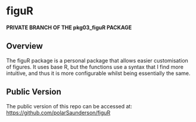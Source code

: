 # figuR

**PRIVATE BRANCH OF THE pkg03_figuR PACKAGE**

## Overview
The figuR package is a personal package that allows easier customisation of figures. 
It uses base R, but the functions use a syntax that I find more intuitive, and thus it is more configurable whilst being essentially the same.

## Public Version
The public version of this repo can be accessed at: 
  https://github.com/polarSaunderson/figuR
